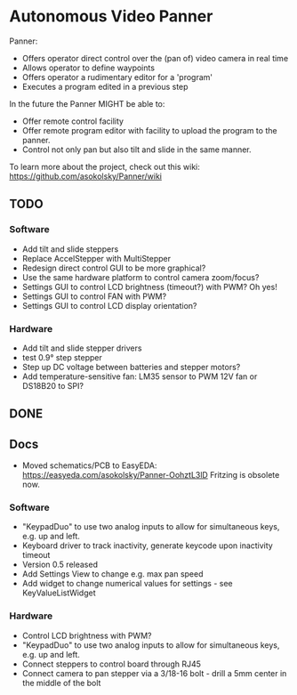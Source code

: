 # Autonomous Video Panner

Panner:
   * Offers operator direct control over the (pan of) video camera in real time
   * Allows operator to define waypoints
   * Offers operator a rudimentary editor for a 'program'
   * Executes a program edited in a previous step

In the future the Panner MIGHT be able to:
   * Offer remote control facility
   * Offer remote program editor with facility to upload the program to the panner.
   * Control not only pan but also tilt and slide in the same manner.


To learn more about the project, check out this wiki:
https://github.com/asokolsky/Panner/wiki

## TODO

### Software
  * Add tilt and slide steppers
  * Replace AccelStepper with MultiStepper
  * Redesign direct control GUI to be more graphical?
  * Use the same hardware platform to control camera zoom/focus?
  * Settings GUI to control LCD brightness (timeout?) with PWM?  Oh yes!
  * Settings GUI to control FAN with PWM?
  * Settings GUI to control LCD display orientation?

### Hardware
  * Add tilt and slide stepper drivers
  * test 0.9° step stepper
  * Step up DC voltage between batteries and stepper motors?
  * Add temperature-sensitive fan: LM35 sensor to PWM 12V fan or DS18B20 to SPI?

## DONE

## Docs
  * Moved schematics/PCB to EasyEDA: https://easyeda.com/asokolsky/Panner-OohztL3lD
    Fritzing is obsolete now.

### Software
  * "KeypadDuo" to use two analog inputs to allow for simultaneous keys, e.g. up and left.
  * Keyboard driver to track inactivity, generate keycode upon inactivity timeout
  * Version 0.5 released
  * Add Settings View to change e.g. max pan speed
  * Add widget to change numerical values for settings - see KeyValueListWidget

### Hardware
  * Control LCD brightness with PWM?
  * "KeypadDuo" to use two analog inputs to allow for simultaneous keys, e.g. up and left.
  * Connect steppers to control board through RJ45
  * Connect camera to pan stepper via a 3/18-16 bolt - drill a 5mm center in the middle of the bolt

